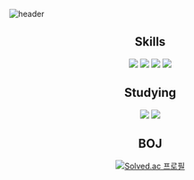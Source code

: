 ![header](https://capsule-render.vercel.app/api?type=wave&color=random&height=300&section=header&text=DONG-GIL%20LEE&fontSize=100)
<h2 align="center">Skills</h2>
<div align="center"><p>
<img src="https://img.shields.io/badge/html-E34F26?style=for-the-badge&logo=Html5&logoColor=white">
<img src="https://img.shields.io/badge/css-F43059?style=for-the-badge&logo=css3&logoColor=white">
<img src="https://img.shields.io/badge/javascript-F7DF1E?style=for-the-badge&logo=javascript&logoColor=white">
<img src="https://img.shields.io/badge/Python-3776AB?style=for-the-badge&logo=Python&logoColor=white">
</p>
</div>
<h2 align="center">Studying</h2>
<div align="center">
<p><img src="https://img.shields.io/badge/django-092E20?style=for-the-badge&logo=django&logoColor=white">
<img src="https://img.shields.io/badge/react-61DAFB?style=for-the-badge&logo=react&logoColor=white">
</p>
</div>

<h2 align="center">BOJ</h2>
<div align="center">

[![Solved.ac 프로필](http://mazassumnida.wtf/api/v2/generate_badge?boj=rlfehd2021)](https://solved.ac/rlfehd2021)

</div>
